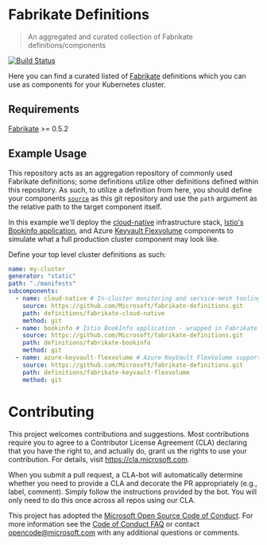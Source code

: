 # Fabrikate Definitions

> An aggregated and curated collection of Fabrikate definitions/components

[![Build Status](https://dev.azure.com/epicstuff/fabrikate-definitions/_apis/build/status/Microsoft.fabrikate-definitions?branchName=master)](https://dev.azure.com/epicstuff/fabrikate-definitions/_build/latest?definitionId=65&branchName=master)

Here you can find a curated listed of [Fabrikate](https://github.com/Microsoft/fabrikate) definitions
which you can use as components for your Kubernetes cluster.

## Requirements

[Fabrikate](https://github.com/Microsoft/fabrikate) >= 0.5.2

## Example Usage

This repository acts as an aggregation repository of commonly used Fabrikate definitions; some
definitions utilize other definitions defined within this repository. As such, to utilize a definition
from here, you should define your components [`source`](https://github.com/Microsoft/fabrikate/blob/master/docs/component.md)
as this git repository and use the `path` argument as the relative path to the target component itself.

In this example we'll deploy the
[cloud-native](https://github.com/Microsoft/fabrikate-definitions/tree/master/definitions/fabrikate-cloud-native)
infrastructure stack,
[Istio's Bookinfo application](https://github.com/Microsoft/fabrikate-definitions/tree/master/definitions/fabrikate-bookinfo),
and Azure
[Keyvault Flexvolume](https://github.com/Microsoft/fabrikate-definitions/tree/master/definitions/fabrikate-keyvault-flexvolume)
components to simulate what a full production cluster component may look like.

Define your top level cluster definitions as such:

```yaml
name: my-cluster
generator: "static"
path: "./manifests"
subcomponents:
  - name: cloud-native # In-cluster monitoring and service-mesh tooling
    source: https://github.com/Microsoft/fabrikate-definitions.git
    path: definitions/fabrikate-cloud-native
    method: git
  - name: bookinfo # Istio BookInfo application - wrapped in Fabrikate component
    source: https://github.com/Microsoft/fabrikate-definitions.git
    path: definitions/fabrikate-bookinfo
    method: git
  - name: azure-keyvault-flexvolume # Azure KeyVault FlexVolume support
    source: https://github.com/Microsoft/fabrikate-definitions.git
    path: definitions/fabrikate-keyvault-flexvolume
    method: git
```

# Contributing

This project welcomes contributions and suggestions. Most contributions require you to agree to a
Contributor License Agreement (CLA) declaring that you have the right to, and actually do, grant us
the rights to use your contribution. For details, visit https://cla.microsoft.com.

When you submit a pull request, a CLA-bot will automatically determine whether you need to provide
a CLA and decorate the PR appropriately (e.g., label, comment). Simply follow the instructions
provided by the bot. You will only need to do this once across all repos using our CLA.

This project has adopted the [Microsoft Open Source Code of Conduct](https://opensource.microsoft.com/codeofconduct/).
For more information see the [Code of Conduct FAQ](https://opensource.microsoft.com/codeofconduct/faq/) or
contact [opencode@microsoft.com](mailto:opencode@microsoft.com) with any additional questions or comments.
